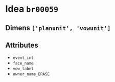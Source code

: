 # Idea `br00059`

## Dimens `['planunit', 'vowunit']`

## Attributes
- `event_int`
- `face_name`
- `vow_label`
- `owner_name_ERASE`
